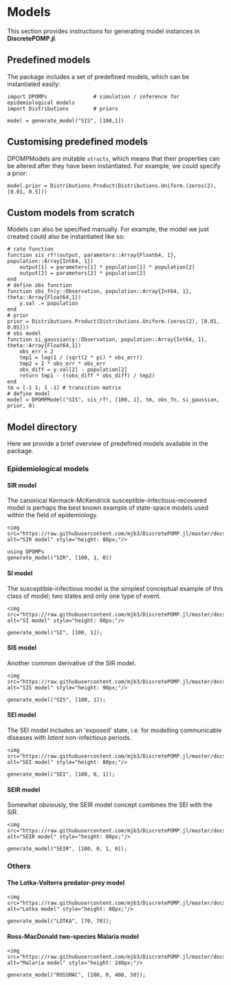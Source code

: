 # Models

This section provides instructions for generating model instances in **DiscretePOMP.jl**.

## Predefined models

The package includes a set of predefined models, which can be instantiated easily:

```@repl 1
import DPOMPs               # simulation / inference for epidemiological models
import Distributions        # priors

model = generate_model("SIS", [100,1])
```

## Customising predefined models

DPOMPModels are mutable ``structs``, which means that their properties can be altered after they have been instantiated. For example, we could specify a prior:

```@repl 1
model.prior = Distributions.Product(Distributions.Uniform.(zeros(2), [0.01, 0.5]))
```

## Custom models from scratch

Models can also be specified manually. For example, the model we just created could also be instantiated like so:

```
# rate function
function sis_rf!(output, parameters::Array{Float64, 1}, population::Array{Int64, 1})
    output[1] = parameters[1] * population[1] * population[2]
    output[2] = parameters[2] * population[2]
end
# define obs function
function obs_fn(y::Observation, population::Array{Int64, 1}, theta::Array{Float64,1})
    y.val .= population
end
# prior
prior = Distributions.Product(Distributions.Uniform.(zeros(2), [0.01, 0.05]))
# obs model
function si_gaussian(y::Observation, population::Array{Int64, 1}, theta::Array{Float64,1})
    obs_err = 2
    tmp1 = log(1 / (sqrt(2 * pi) * obs_err))
    tmp2 = 2 * obs_err * obs_err
    obs_diff = y.val[2] - population[2]
    return tmp1 - ((obs_diff * obs_diff) / tmp2)
end
tm = [-1 1; 1 -1] # transition matrix
# define model
model = DPOMPModel("SIS", sis_rf!, [100, 1], tm, obs_fn, si_gaussian, prior, 0)
```

## Model directory
Here we provide a brief overview of predefined models available in the package.

### Epidemiological models

#### SIR model
The canonical Kermack-McKendrick susceptible-infectious-recovered model is perhaps the best known example of state-space models used within the field of epidemiology.

```@raw html
<img src="https://raw.githubusercontent.com/mjb3/DiscretePOMP.jl/master/docs/img/sir.png" alt="SIR model" style="height: 80px;"/>
```

```@repl 1
using DPOMPs
generate_model("SIR", [100, 1, 0])
```

#### SI model
The susceptible-infectious model is the simplest conceptual example of this class of model; two states and only one type of event.

```@raw html
<img src="https://raw.githubusercontent.com/mjb3/DiscretePOMP.jl/master/docs/img/si.png" alt="SI model" style="height: 80px;"/>
```

```@repl 1
generate_model("SI", [100, 1]);
```

#### SIS model
Another common derivative of the SIR model.

```@raw html
<img src="https://raw.githubusercontent.com/mjb3/DiscretePOMP.jl/master/docs/img/sis.png" alt="SIS model" style="height: 90px;"/>
```

```@repl 1
generate_model("SIS", [100, 1]);
```

#### SEI model
The SEI model includes an 'exposed' state, i.e. for modelling communicable diseases with *latent* non-infectious periods.

```@raw html
<img src="https://raw.githubusercontent.com/mjb3/DiscretePOMP.jl/master/docs/img/sei.png" alt="SEI model" style="height: 80px;"/>
```
```@repl 1
generate_model("SEI", [100, 0, 1]);
```

#### SEIR model
Somewhat obviously, the SEIR model concept combines the SEI with the SIR.

```@raw html
<img src="https://raw.githubusercontent.com/mjb3/DiscretePOMP.jl/master/docs/img/seir.png" alt="SEIR model" style="height: 80px;"/>
```

```@repl 1
generate_model("SEIR", [100, 0, 1, 0]);
```

### Others

#### The Lotka-Volterra predator-prey model

```@raw html
<img src="https://raw.githubusercontent.com/mjb3/DiscretePOMP.jl/master/docs/img/lotka.png" alt="Lotka model" style="height: 80px;"/>
```

```@repl 1
generate_model("LOTKA", [70, 70]);
```

#### Ross-MacDonald two-species Malaria model

```@raw html
<img src="https://raw.githubusercontent.com/mjb3/DiscretePOMP.jl/master/docs/img/rossmac.png" alt="Malaria model" style="height: 240px;"/>
```

```@repl 1
generate_model("ROSSMAC", [100, 0, 400, 50]);
```
